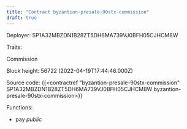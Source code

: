 ```yaml
---
title: "Contract byzantion-presale-90stx-commission"
draft: true
---
```

Deployer: SP1A32MBZDN1B28ZT5DH6MA739VJ0BFH05CJHCM8W

Traits:
 
Commission


Block height: 56722 (2022-04-19T17:44:46.000Z)

Source code: {{<contractref "byzantion-presale-90stx-commission" SP1A32MBZDN1B28ZT5DH6MA739VJ0BFH05CJHCM8W byzantion-presale-90stx-commission>}}

Functions:

* pay _public_
